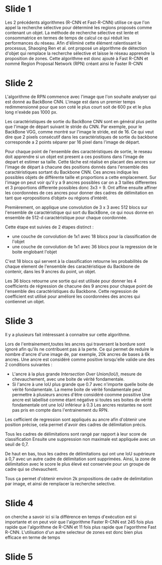 # Slide 1
Les 2 précédents algorithmes (R-CNN et Fast-R-CNN) utilise ce que l'on appel la recherche sélective pour déterminé les regions proposés comme contenant un objet. La méthode de recherche sélective est lente et consommatrice en termes de temps de calcul ce qui réduit les performances du réseau. Afin d'éliminé cette élément ralentissant le processus, Shaoqing Ren et al. ont proposé un algorithme de détection d'objet qui remplace la recherche sélective et laisse le réseau apprendre la proposition de zones.
Cette algorithme est donc ajouté à Fast R-CNN et nommé Region Proposal Network (RPN) créant ainsi le Faster R-CNN

# Slide 2
L'algorithme de RPN commence avec l'image que l'on souhaite analyser qui est donné au BackBone CNN.
L'image est dans un premier temps redimmensionné pour que son coté le plus court soit de 600 px et
le plus long n'exède pas 1000 px.

Les caractéristiques de sortie du BackBone CNN sont en général plus petite que l'image de départ suivant le stride du CNN.
Par exemple, pour le BackBone VGG, comme montré sur l'image le stride, est de 16.
Ce qui veut dire que 2 pixels consécutif dans les caractéristiques de sortie du backbone corresponde a 2 points séparer par 16 pixel
dans l'image de départ.

Pour chaque point de l'ensemble des caractéristiques de sortie, 
le reseau doit apprendre si un objet est present a ces positions dans l'image de depart et estimer sa taille. 
Cette tâche est réalisé en placant des ancres sur l'image de départ à chacune des positions donnés dans l'ensemble des caractéristiques sortant du Backbone CNN. 
Ces ancres indique les possibles objets de différente taille et proportions a cette emplacement.
Sur l'image on peut voir qu'il y a 9 ancres possibles car on a 3 tailles differentes et 3 proportions differente possibles donc 3x3 = 9. 
Ont affine ensuite affiner les coordonnées de ces ancres pour donner des cadres de délimitation en tant que «propositions d’objet» ou régions d’intérêt.

Premièrement, on applique une convolution de 3 x 3 avec 512 blocs sur l'ensemble de caractéristique qui sort du BackBone, ce qui nous donne en ensemble de 512-d caractéristique pour chaque coordonnée.

Cette étape est suivies de 2 étapes distinct :
* une couche de convolution de 1x1 avec 18 blocs pour la classification de l'objet
* une couche de convolution de 1x1 avec 36 blocs pour la regression de le boite englobant l'objet

C'est 18 blocs qui servent à la classification retourne 
les probabilités de chaque element de l'ensemble des caractéristique du Backbone de contenir, dans les 9 ancres du point, un objet.

Les 36 blocs retourne une sortie qui  est utilisée pour donner les 4 coefficients de régression de chacune des 9 ancres pour 
chaque point de l'ensemble des caractéristiques du Backbone.
Cette regression de coefficient est utilisé pour amélioré les coordonnées des ancres qui contiennet un objet.

# Slide 3
Il y a plusieurs fait intéressant à connaitre sur cette algorithme.

Lors de l'entrainement,toutes les ancres qui traversent la bordure sont ignoré afin qu'ils ne contribuent pas à la perte.
Ce qui permet de reduire le nombre d'ancre d'une image de, par exemple, 20k ancres de bases à 6k ancres.
Une ancre est considéré comme positive lorsqu'elle valide une des 2 conditions suivantes :
* L'ancre à la plus grande *Intersection Over Union(IoU)*, mesure de chevauchement, avec une boite de vérité fondamentale.
* Si l'ancre à une IoU plus grande que 0.7 avec n'importe quelle boite de vérité fondamentale. 
La meme boite de vérité fondamentale peut permettre à plusieurs ancres d'être considéré coomme possitive
Une ancre est labellisé comme étant négative si toutes ses boites de vérité fondamentale ont une IoU inférieur à 0.3
Les ancres restantes ne sont pas pris en compte dans l'entrainement du RPN.

Les cefficient de regression sont appliqués au ancre afin d'obtenir une position précise, 
cela permet d'avoir des cadres de délimitation précis. 

Tous les cadres de délimitations sont rangé par rapport à leur score de classification
Ensuite une suppression non maximale est appliquée avec un seuil de 0,7.

De haut en bas, tous les cadres de délimitations qui ont une IoU supérieure à 0,7 avec un autre cadre de délimitation sont supprimées.
Ainsi, la zone de délimitation avec le score le plus élevé est conservée pour un groupe de cadre qui se chevauchent.

Tous ça permet d'obtenir environ 2k propositions de cadre de delimitation par image, et ainsi de remplacer la recherche selective.

# Slide 4
on cherche a savoir ici si la différence en temps d'exécution est si importante et on peut voir que l'algorithme Faster R-CNN est 
245 fois plus rapide que l'algorithme de R-CNN et 11 fois plus rapide que l'agorithme Fast R-CNN. 
L'utilisation d'un autre selecteur de zones est donc bien plus efficace en terme de temps

# Slide 5
